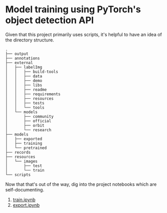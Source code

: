 # Model training using PyTorch's object detection API

Given that this project primarily uses scripts, it's helpful to have an idea of the directory structure.

```
.
├── output
├── annotations
├── external
│   ├── labelImg
│   │   ├── build-tools
│   │   ├── data
│   │   ├── demo
│   │   ├── libs
│   │   ├── readme
│   │   ├── requirements
│   │   ├── resources
│   │   ├── tests
│   │   └── tools
│   └── models
│       ├── community
│       ├── official
│       ├── orbit
│       └── research
├── models
│   ├── exported
│   ├── training
│   └── pretrained
├── records
├── resources
│   └── images
│       ├── test
│       └── train
└── scripts
```

Now that that's out of the way, dig into the project notebooks which are self-documenting.

1.  [train.ipynb](./train.ipynb)
2.  [export.ipynb](./export.ipynb)
